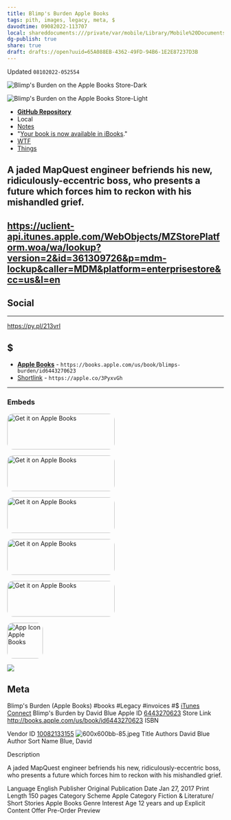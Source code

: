 ```yaml
---
title: Blimp's Burden Apple Books
tags: pith, images, legacy, meta, $
davodtime: 09082022-113707
local: shareddocuments:///private/var/mobile/Library/Mobile%20Documents/iCloud~md~obsidian/Documents/OBSHIDDIAN/drafts/65A088EB-4362-49FD-94B6-1E2E87237D3B.md
dg-publish: true
share: true
draft: drafts://open?uuid=65A088EB-4362-49FD-94B6-1E2E87237D3B
---
```

Updated `08102022-052554`

![Blimp's Burden on the Apple Books Store-Dark](https://i.snap.as/n2Q8vAAm.png)

![Blimp's Burden on the Apple Books Store-Light](https://i.snap.as/p41XBNYq.png)

- [**GitHub Repository**](https://github.com/extratone/blimp/)
- Local
- [Notes](drafts://open?uuid=65A088EB-4362-49FD-94B6-1E2E87237D3B)
- "[Your book is now available in iBooks](https://app.sparkmailapp.com/web-share/eTdByTpP_9NkAu57ShFO77_XKUXAp2ssLbAxn0wD)."
- [WTF](https://davidblue.wtf/drafts/65A088EB-4362-49FD-94B6-1E2E87237D3B.html)
- [Things](things:///show?id=NeiUBrT3eBViv4cJp5kNYE)


## A jaded MapQuest engineer befriends his new, ridiculously-eccentric boss, who presents a future which forces him to reckon with his mishandled grief.

https://uclient-api.itunes.apple.com/WebObjects/MZStorePlatform.woa/wa/lookup?version=2&id=361309726&p=mdm-lockup&caller=MDM&platform=enterprisestore&cc=us&l=en
---

## Social

---

https://py.pl/213vrI


## $

- [**Apple Books**](https://books.apple.com/us/book/blimps-burden/id6443270623) - `https://books.apple.com/us/book/blimps-burden/id6443270623`
- [Shortlink](https://apple.co/3PyxvGh) - `https://apple.co/3PyxvGh`

---

### Embeds

<a href="https://books.apple.com/us/book/blimps-burden/id6443270623?itscg=30200&amp;itsct=books_box_badge&amp;ls=1" style="display: inline-block; overflow: hidden; border-radius: 13px; width: 250px; height: 83px;"><img src="https://tools.applemediaservices.com/api/badges/get-it-on-apple-books/badge/en-us?size=250x83&amp;releaseDate=1485475200&h=bb8a740101582272e0ec9dee33631e36" alt="Get it on Apple Books" style="border-radius: 13px; width: 250px; height: 83px;"></a>

<a href="https://books.apple.com/us/book/blimps-burden/id6443270623?itscg=30200&amp;itsct=books_box_badge&amp;ls=1" style="display: inline-block; overflow: hidden; border-radius: 13px; width: 250px; height: 83px;"><img src="https://tools.applemediaservices.com/api/badges/get-it-on-apple-books/standard-white/en-us?size=250x83&amp;releaseDate=1485475200&h=9ac2a337c426b1da7e9adb332904a5dd" alt="Get it on Apple Books" style="border-radius: 13px; width: 250px; height: 83px;"></a>

<a href="https://books.apple.com/us/book/blimps-burden/id6443270623?itscg=30200&amp;itsct=books_box_badge&amp;ls=1" style="display: inline-block; overflow: hidden; border-radius: 13px; width: 250px; height: 83px;"><img src="https://tools.applemediaservices.com/api/badges/get-it-on-apple-books/standard-black/en-us?size=250x83&amp;releaseDate=1485475200&h=3bb90d5e4eeddf8997d0c18960945b14" alt="Get it on Apple Books" style="border-radius: 13px; width: 250px; height: 83px;"></a>

<a href="https://books.apple.com/us/book/blimps-burden/id6443270623?itscg=30200&amp;itsct=books_box_badge&amp;ls=1" style="display: inline-block; overflow: hidden; border-radius: 13px; width: 250px; height: 83px;"><img src="https://tools.applemediaservices.com/api/badges/get-it-on-apple-books/mono-white/en-us?size=250x83&amp;releaseDate=1485475200&h=944f013c52a6204ff1e7f9fcbdf2f49a" alt="Get it on Apple Books" style="border-radius: 13px; width: 250px; height: 83px;"></a>

<a href="https://books.apple.com/us/book/blimps-burden/id6443270623?itscg=30200&amp;itsct=books_box_badge&amp;ls=1" style="display: inline-block; overflow: hidden; border-radius: 13px; width: 250px; height: 83px;"><img src="https://tools.applemediaservices.com/api/badges/get-it-on-apple-books/mono-black/en-us?size=250x83&amp;releaseDate=1485475200&h=1fdbc215af0a9bbc236c3b3551e7ffaa" alt="Get it on Apple Books" style="border-radius: 13px; width: 250px; height: 83px;"></a>

<a href="https://books.apple.com/us/book/blimps-burden/id6443270623?itscg=30200&amp;itsct=books_box_appicon&amp;ls=1" style="display: inline-block; overflow: hidden; border-radius: 13px; width: 83px; height: 83px;"><img src="https://tools.applemediaservices.com/api/badges/app-icon-books/standard/en-us?size=83x83&amp;releaseDate=1485475200&h=b120691dc244d6da3cc05eb2bd2a541c" alt="App Icon Apple Books" style="border-radius: 13px; width: 83px; height: 83px;"></a>

<img src="https://tools-qr-production.s3.amazonaws.com/output/apple-toolbox/84a45ae035edf163960ee4079b342fe5/d8b5e92998da81c8eb18fb9a131aa1ad.png">

## Meta
Blimp's Burden (Apple Books)
#books #Legacy #invoices #$
[iTunes Connect](https://itunesconnect.apple.com/WebObjects/iTunesConnect.woa/wo/22.0.0.13.7.2.7.9.3.1.2.5.4.0.1.5.3.3)
Blimp's Burden
by David Blue
Apple ID
[6443270623](tel:6443270623)
Store Link
http://books.apple.com/us/book/id6443270623
ISBN
  
Vendor ID
[10082133155](tel:10082133155)
![600x600bb-85.jpeg](file:///600x600bb-85.jpeg)
Title
Authors
David Blue
Author Sort Name
Blue, David

Description

A jaded MapQuest engineer befriends his new, ridiculously-eccentric boss, who presents a future which forces him to reckon with his mishandled grief.

Language
English
Publisher
Original Publication Date
Jan 27, 2017
Print Length
150 pages
Category Scheme
Apple
Category
Fiction & Literature/ 
Short Stories
Apple Books Genre
Interest Age
12 years and up
Explicit Content
Offer Pre-Order Preview